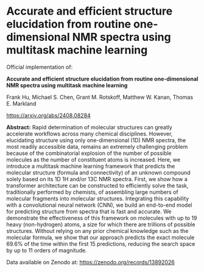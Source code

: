 # Accurate and efficient structure elucidation from routine one-dimensional NMR spectra using multitask machine learning

Official implementation of:

**Accurate and efficient structure elucidation from routine one-dimensional NMR spectra using multitask machine learning**

Frank Hu, Michael S. Chen, Grant M. Rotskoff, Matthew W. Kanan, Thomas E. Markland

https://arxiv.org/abs/2408.08284

**Abstract:** Rapid determination of molecular structures can greatly accelerate workflows across many chemical disciplines. However, elucidating structure using only one-dimensional (1D) NMR spectra, the most readily accessible data, remains an extremely challenging problem because of the combinatorial explosion of the number of possible molecules as the number of constituent atoms is increased. Here, we introduce a multitask machine learning framework that predicts the molecular structure (formula and connectivity) of an unknown compound solely based on its 1D 1H and/or 13C NMR spectra. First, we show how a transformer architecture can be constructed to efficiently solve the task, traditionally performed by chemists, of assembling large numbers of molecular fragments into molecular structures. Integrating this capability with a convolutional neural network (CNN), we build an end-to-end model for predicting structure from spectra that is fast and accurate. We demonstrate the effectiveness of this framework on molecules with up to 19 heavy (non-hydrogen) atoms, a size for which there are trillions of possible structures. Without relying on any prior chemical knowledge such as the molecular formula, we show that our approach predicts the exact molecule 69.6% of the time within the first 15 predictions, reducing the search space by up to 11 orders of magnitude.

Data available on Zenodo at: https://zenodo.org/records/13892026
